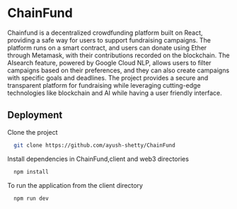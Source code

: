 # ChainFund

Chainfund is a decentralized crowdfunding platform built on React, providing a safe way for users to support fundraising campaigns. The platform runs on a smart contract, and users can donate using Ether through Metamask, with their contributions recorded on the blockchain. The AIsearch feature, powered by Google Cloud NLP, allows users to filter campaigns based on their preferences, and they can also create campaigns with specific goals and deadlines. The project provides a secure and transparent platform for fundraising while leveraging cutting-edge technologies like blockchain and AI while having a user friendly interface.

## Deployment
Clone the project
```bash
  git clone https://github.com/ayush-shetty/ChainFund
```


Install dependencies in ChainFund,client and web3 directories

```bash
  npm install
```

To run the application from the client directory

```bash
  npm run dev 
```

 
